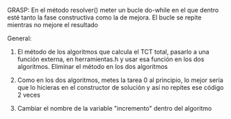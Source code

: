 GRASP:
En el método resolver() meter un bucle do-while en el que dentro esté tanto la fase constructiva como la de mejora. El bucle se repite mientras no mejore el resultado



General:
1. El método de los algoritmos que calcula el TCT total, pasarlo a una función externa, en herramientas.h y usar esa función en 
los dos algoritmos. Eliminar el método en los dos algoritmos

2. Como en los dos algoritmos, metes la tarea 0 al principio, lo mejor sería que lo hicieras en el constructor de solución
y así no repites ese código 2 veces

3. Cambiar el nombre de la variable "incremento" dentro del algoritmo

